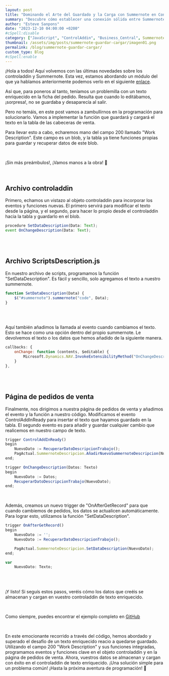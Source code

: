 ```yaml
---
layout: post
title: "Dominando el Arte del Guardado y la Carga con Summernote en ControlAddIn de Business Central"
summary: "Descubre cómo establecer una conexión sólida entre Summernote y la tabla de cabeceras de venta en Business Central. Este artículo te guiará paso a paso para garantizar que cada edición que realices en este editor de texto enriquecido se guarde y cargue de manera eficiente."
author: "Esteve Sanpons"
date: "2023-12-10 04:00:00 +0200"
#cSpell:disable
category: ["JavaScript", "ControlAddin", "Business_Central", Summernote]
thumbnail: /assets/img/posts/summernote-guardar-cargar/imagen01.png
permalink: /blog/summernote-guardar-cargar/
custom_type: Blog
#cSpell:enable
---
```


¡Hola a todos! Aquí volvemos con las últimas novedades sobre los controladdin y Summernote. Esta vez, estamos abordando un módulo del que ya hablamos anteriormente podemos verlo en el siguiente [enlace](/categorias/Summernote/).

Así que, para poneros al tanto, teníamos un problemilla con un texto enriquecido en la ficha del pedido. Resulta que cuando lo editábamos, ¡sorpresa!, no se guardaba y desaparecía al salir.

Pero no temáis, en este post vamos a zambullirnos en la programación para solucionarlo. Vamos a implementar la función que guardará y cargará el texto en la tabla de las cabeceras de venta.

Para llevar esto a cabo, echaremos mano del campo 200 llamado "Work Description". Este campo es un blob, y la tabla ya tiene funciones propias para guardar y recuperar datos de este blob.

<br>

¡Sin más preámbulos!, ¡Vamos manos a la obra! 🤩

<br>

## Archivo controladdin

Primero, echamos un vistazo al objeto controladdin para incorporar los eventos y funciones nuevas. El primero servirá para modificar el texto desde la página, y el segundo, para hacer lo propio desde el controladdin hacia la tabla y guardarlo en el blob.

```javascript
procedure SetDataDescription(Data: Text);
event OnChangeDescription(Data: Text);
```

<br><br>

## Archivo ScriptsDescription.js

En nuestro archivo de scripts, programamos la función "SetDataDescription". Es fácil y sencillo, solo agregamos el texto a nuestro summernote.

```javascript
function SetDataDescription(Data) {
    $("#summernote").summernote("code", Data);
}
```

<br><br>

Aquí también añadimos la llamada al evento cuando cambiamos el texto. Esto se hace como una opción dentro del propio summernote. Le devolvemos el texto o los datos que hemos añadido de la siguiente manera.

```javascript
callbacks: {
    onChange: function (contents, $editable) {
        Microsoft.Dynamics.NAV.InvokeExtensibilityMethod("OnChangeDescription", [contents]);
    }
},
```

<br><br>

## Página de pedidos de venta

Finalmente, nos dirigimos a nuestra página de pedidos de venta y añadimos el evento y la función a nuestro código. Modificamos el evento ControlAddInReady para insertar el texto que hayamos guardado en la tabla. El segundo evento es para añadir y guardar cualquier cambio que realicemos en nuestro campo de texto.

```javascript
trigger ControlAddInReady()
begin
    NuevoDato := RecuperarDatoDescripcionTrabajo();
    PagActual.SummernoteDescripcion.AñadirNuevoSummernoteDescripcion(NuevoDato, CrearJson());
end;

trigger OnChangeDescription(Datos: Texto)
begin
    NuevoDato := Datos;
    RecuperarDatoDescripcionTrabajo(NuevoDato);
end;
```

<br>

Además, creamos un nuevo trigger de "OnAfterGetRecord" para que cuando cambiemos de pedidos, los datos se actualicen automáticamente. Para lograr esto, utilizamos la función "SetDataDescription".

```javascript
trigger OnAfterGetRecord()
begin
    NuevoDato := '';
    NuevoDato := RecuperarDatoDescripcionTrabajo();

    PagActual.SummernoteDescripcion.SetDataDescription(NuevoDato);
end;

var
    NuevoDato: Texto;
```

<br><br>

¡Y listo! Si seguís estos pasos, veréis cómo los datos que creéis se almacenan y cargan en vuestro controladdin de texto enriquecido.

<br>

Como siempre, puedes encontrar el ejemplo completo en [GitHub](https://github.com/Esanpons/ControlAddIns-Business-Central)

<br>

En este emocionante recorrido a través del código, hemos abordado y superado el desafío de un texto enriquecido reacio a quedarse guardado. Utilizando el campo 200 "Work Description" y sus funciones integradas, programamos eventos y funciones clave en el objeto controladdin y en la página de pedidos de venta. Ahora, vuestros datos se almacenan y cargan con éxito en el controladdin de texto enriquecido. ¡Una solución simple para un problema común! ¡Hasta la próxima aventura de programación! 🚀
